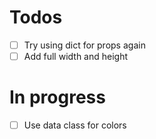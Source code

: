 # Todos

- [ ] Try using dict for props again
- [ ] Add full width and height

# In progress

- [ ] Use data class for colors
